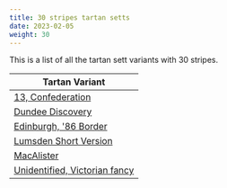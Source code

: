 ```yaml
---
title: 30 stripes tartan setts
date: 2023-02-05
weight: 30
---
```

This is a list of all the tartan sett variants with 30 stripes.

| Tartan Variant |
|---------------|
| [13, Confederation](/tartans/B/2/K2/B2/K2/B2/K2/B2/K2/B40/K8/R24/K48/G16/B2/G2/B2/G2/B2/G2/B2/G2/B52/G12/K8/R48/LN8/R48/B32/R16/K/16)||
| [Dundee Discovery](/tartans/B/4/K4/B4/K4/B62/K4/B4/K4/B4/K30/G30/R4/G30/K30/B42/K4/B4/K4/B42/G20/Y6/G6/Y2/K4/R4/K4/Y2/G6/Y6/G/20)||
| [Edinburgh, '86 Border](/tartans/BA/2/B4/BA4/B4/BA4/B78/BA4/B4/BA4/B4/BA2/R2/BA2/N2/BA20/LN6/BA4/LN2/BA2/LN2/BA6/LN2/BA2/LN2/BA4/LN6/BA20/N2/BA2/R/2)||
| [Lumsden Short Version](/tartans/G/12/LN2/G12/R6/G6/Y2/G6/R6/G8/R6/G10/R18/G4/R8/G4/R18/LN2/R8/B22/R4/B22/R8/LN2/R18/B2/R2/B4/R2/B2/R/18)||
| [MacAlister](/tartans/R/24/G6/Y2/R4/Y2/G6/R6/B6/R12/BA2/R2/G16/R2/BA2/R24/BA2/R2/G16/R2/BA2/R12/G4/R2/BA2/R4/BA2/R2/G6/Y2/R/8)||
| [Unidentified, Victorian fancy](/tartans/B/12/G12/B4/LT20/G12/B4/LT20/G12/B4/LT20/G12/B4/LT20/G12/B4/LT20/G12/B11/LT24/O4/LT4/LN2/DG20/R8/LT4/R5/LN4/R5/LT4/R/8)||
